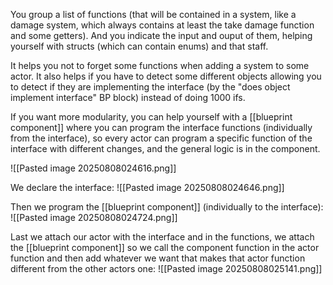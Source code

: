 You group a list of functions (that will be contained in a system, like a damage system, which always contains at least the take damage function and some getters). And you indicate the input and ouput of them, helping yourself with structs (which can contain enums) and that staff.

It helps you not to forget some functions when adding a system to some actor.
It also helps if you have to detect some different objects allowing you to detect if they are implementing the interface (by the "does object implement interface" BP block) instead of doing 1000 ifs.

If you want more modularity, you can help yourself with a [[blueprint component]] where you can program the interface functions (individually from the interface), so every actor can program a specific function of the interface with different changes, and the general logic is in the component.

![[Pasted image 20250808024616.png]]

We declare the interface:
![[Pasted image 20250808024646.png]]

Then we program the [[blueprint component]] (individually to the interface):
![[Pasted image 20250808024724.png]]

Last we attach our actor with the interface and in the functions, we attach the [[blueprint component]] so we call the component function in the actor function and then add whatever we want that makes that actor function different from the other actors one:
![[Pasted image 20250808025141.png]]
